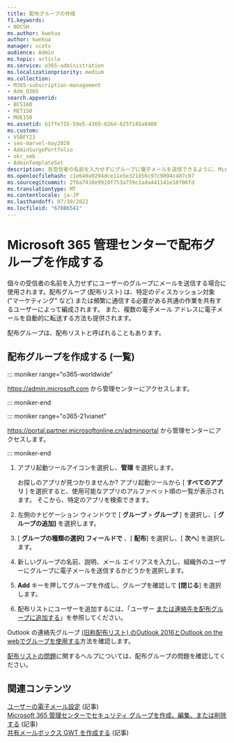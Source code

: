 ```yaml
---
title: 配布グループの作成
f1.keywords:
- NOCSH
ms.author: kwekua
author: kwekua
manager: scotv
audience: Admin
ms.topic: article
ms.service: o365-administration
ms.localizationpriority: medium
ms.collection:
- M365-subscription-management
- Adm_O365
search.appverid:
- BCS160
- MET150
- MOE150
ms.assetid: b1ffe755-59e5-4369-826d-825f145a8400
ms.custom:
- VSBFY23
- seo-marvel-may2020
- AdminSurgePortfolio
- okr_smb
- AdminTemplateSet
description: 各受信者の名前を入力せずにグループに電子メールを送信できるように、Microsoft 365 管理センターに配布グループまたはリストを作成します。
ms.openlocfilehash: c1e640a9294dce11e5e321856c97c9094c407c07
ms.sourcegitcommit: 2f6a7410e9919f753a759c1ada441141e18f06fd
ms.translationtype: MT
ms.contentlocale: ja-JP
ms.lasthandoff: 07/30/2022
ms.locfileid: "67086541"
---
```

# <a name="create-distribution-groups-in-the-microsoft-365-admin-center"></a>Microsoft 365 管理センターで配布グループを作成する
  
個々の受信者の名前を入力せずにユーザーのグループにメールを送信する場合に使用されます。配布グループ (配布リスト) は、特定のディスカッション対象 ("マーケティング" など) または頻繁に通信する必要がある共通の作業を共有するユーザーによって編成されます。 また、複数の電子メール アドレスに電子メールを自動的に転送する方法も提供されます。

配布グループは、配布リストと呼ばれることもあります。
  
## <a name="create-a-distribution-group-list"></a>配布グループを作成する (一覧)

::: moniker range="o365-worldwide"

<a href="https://go.microsoft.com/fwlink/p/?linkid=2024339" target="_blank">https://admin.microsoft.com</a> から管理センターにアクセスします。

::: moniker-end

::: moniker range="o365-21vianet"

<a href="https://go.microsoft.com/fwlink/p/?linkid=850627" target="_blank">https://portal.partner.microsoftonline.cn/adminportal</a> から管理センターにアクセスします。

::: moniker-end

1. アプリ起動ツールアイコンを選択し、**管理** を選択します。
    
    お探しのアプリが見つかりませんか? アプリ起動ツールから [ **すべてのアプリ** ] を選択すると、使用可能なアプリのアルファベット順の一覧が表示されます。 そこから、特定のアプリを検索できます。 
    
2. 左側のナビゲーション ウィンドウで [ **グループ** \> **グループ** ] を選択し、[ **グループの追加]** を選択します。 
      
3. [ **グループの種類の選択] フィールドで** 、[ **配布**] を選択し、[ **次へ**] を選択します。
  
4. 新しいグループの名前、説明、メール エイリアスを入力し、組織外のユーザーにグループに電子メールを送信するかどうかを選択します。 
    
5. **Add** キーを押してグループを作成し、グループを確認して **[閉じる**] を選択します。 
    
6. 配布リストにユーザーを追加するには、「ユーザー [または連絡先を配布グループに追加する](../email/add-user-or-contact-to-distribution-list.md)」を参照してください。
    
Outlook の連絡先グループ [(旧称配布リスト) のOutlook 2016とOutlook on the webでグループを使用する](https://support.microsoft.com/office/1c97fcb2-0ed4-41e6-b401-58f9d7d40e39)方法を確認します。 
  
[配布リストの問題](/office365/troubleshoot/groups/distribution-list-issues)に関するヘルプについては、配布グループの問題を確認してください。 

## <a name="related-content"></a>関連コンテンツ

[ユーザーの電子メール設定](../email/office-365-user-email-settings.md) (記事)\
[Microsoft 365 管理センターでセキュリティ グループを作成、編集、または削除する](../email/create-edit-or-delete-a-security-group.md) (記事)\
[共有メールボックス GWT を作成する](../email/create-a-shared-mailbox.md) (記事)
